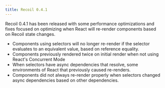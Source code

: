 ```yaml
---
title: Recoil 0.4.1
---
```


Recoil 0.4.1 has been released with some performance optimizations and fixes focused on optimizing when React will re-render components based on Recoil state changes.

- Components using selectors will no longer re-render if the selector evaluates to an equivalent value, based on reference equality.
- Components previously rendered twice on initial render when not using React's Concurrent Mode
- When selectors have async dependencies that resolve, some environments of React that previously caused re-renders.
- Components did not always re-render properly when selectors changed async dependencies based on other dependencies.

